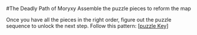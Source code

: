 #The Deadly Path of Moryxy
Assemble the puzzle pieces to reform the map

Once you have all the pieces in the right order, figure out the puzzle sequence to unlock the next step. Follow this pattern:
[[puzzle Key]](puzzle_guide.jpg)
